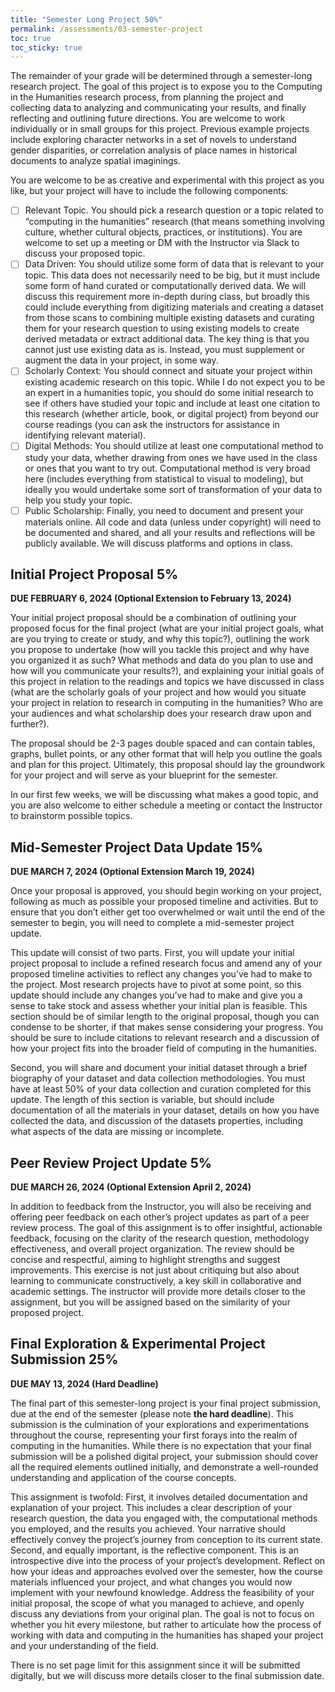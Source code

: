 ```yaml
---
title: "Semester Long Project 50%"
permalink: /assessments/03-semester-project
toc: true
toc_sticky: true
---
```


The remainder of your grade will be determined through a semester-long research project. The goal of this project is to expose you to the Computing in the Humanities research process, from planning the project and collecting data to analyzing and communicating your results, and finally reflecting and outlining future directions. You are welcome to work individually or in small groups for this project. Previous example projects include exploring character networks in a set of novels to understand gender disparities, or correlation analysis of place names in historical documents to analyze spatial imaginings.

You are welcome to be as creative and experimental with this project as you like, but your project will have to include the following components:

- [ ] Relevant Topic. You should pick a research question or a topic related to “computing in the humanities” research (that means something involving culture, whether cultural objects, practices, or institutions). You are welcome to set up a meeting or DM with the Instructor via Slack to discuss your proposed topic.
- [ ] Data Driven: You should utilize some form of data that is relevant to your topic. This data does not necessarily need to be big, but it must include some form of hand curated or computationally derived data. We will discuss this requirement more in-depth during class, but broadly this could include everything from digitizing materials and creating a dataset from those scans to combining multiple existing datasets and curating them for your research question to using existing models to create derived metadata or extract additional data. The key thing is that you cannot just use existing data as is. Instead, you must supplement or augment the data in your project, in some way.
- [ ] Scholarly Context: You should connect and situate your project within existing academic research on this topic. While I do not expect you to be an expert in a humanities topic, you should do some initial research to see if others have studied your topic and include at least one citation to this research (whether article, book, or digital project) from beyond our course readings (you can ask the instructors for assistance in identifying relevant material).
- [ ] Digital Methods: You should utilize at least one computational method to study your data, whether drawing from ones we have used in the class or ones that you want to try out. Computational method is very broad here (includes everything from statistical to visual to modeling), but ideally you would undertake some sort of transformation of your data to help you study your topic.
- [ ] Public Scholarship: Finally, you need to document and present your materials online. All code and data (unless under copyright) will need to be documented and shared, and all your results and reflections will be publicly available. We will discuss platforms and options in class.

## Initial Project Proposal 5%

**DUE FEBRUARY 6, 2024 (Optional Extension to February 13, 2024)**

Your initial project proposal should be a combination of outlining your proposed focus for the final project (what are your initial project goals, what are you trying to create or study, and why this topic?), outlining the work you propose to undertake (how will you tackle this project and why have you organized it as such? What methods and data do you plan to use and how will you communicate your results?), and explaining your initial goals of this project in relation to the readings and topics we have discussed in class (what are the scholarly goals of your project and how would you situate your project in relation to research in computing in the humanities? Who are your audiences and what scholarship does your research draw upon and further?).

The proposal should be 2-3 pages double spaced and can contain tables, graphs, bullet points, or any other format that will help you outline the goals and plan for this project. Ultimately, this proposal should lay the groundwork for your project and will serve as your blueprint for the semester.

In our first few weeks, we will be discussing what makes a good topic, and you are also welcome to either schedule a meeting or contact the Instructor to brainstorm possible topics.

## Mid-Semester Project Data Update 15%

**DUE MARCH 7, 2024 (Optional Extension March 19, 2024)**

Once your proposal is approved, you should begin working on your project, following as much as possible your proposed timeline and activities. But to ensure that you don’t either get too overwhelmed or wait until the end of the semester to begin, you will need to complete a mid-semester project update.

This update will consist of two parts. First, you will update your initial project proposal to include a refined research focus and amend any of your proposed timeline activities to reflect any changes you’ve had to make to the project. Most research projects have to pivot at some point, so this update should include any changes you’ve had to make and give you a sense to take stock and assess whether your initial plan is feasible. This section should be of similar length to the original proposal, though you can condense to be shorter, if that makes sense considering your progress. You should be sure to include citations to relevant research and a discussion of how your project fits into the broader field of computing in the humanities.

Second, you will share and document your initial dataset through a brief biography of your dataset and data collection methodologies. You must have at least 50% of your data collection and curation completed for this update. The length of this section is variable, but should include documentation of all the materials in your dataset, details on how you have collected the data, and discussion of the datasets properties, including what aspects of the data are missing or incomplete.

## Peer Review Project Update 5%

**DUE MARCH 26, 2024 (Optional Extension April 2, 2024)**

In addition to feedback from the Instructor, you will also be receiving and offering peer feedback on each other’s project updates as part of a peer review process. The goal of this assignment is to offer insightful, actionable feedback, focusing on the clarity of the research question, methodology effectiveness, and overall project organization. The review should be concise and respectful, aiming to highlight strengths and suggest improvements. This exercise is not just about critiquing but also about learning to communicate constructively, a key skill in collaborative and academic settings. The instructor will provide more details closer to the assignment, but you will be assigned based on the similarity of your proposed project.


## Final Exploration & Experimental Project Submission 25%

**DUE MAY 13, 2024 (Hard Deadline)** 

The final part of this semester-long project is your final project submission, due at the end of the semester (please note **the hard deadline**).  This submission is the culmination of your explorations and experimentations throughout the course, representing your first forays into the realm of computing in the humanities. While there is no expectation that your final submission will be a polished digital project, your submission should cover all the required elements outlined initially, and demonstrate a well-rounded understanding and application of the course concepts.

This assignment is twofold: First, it involves detailed documentation and explanation of your project. This includes a clear description of your research question, the data you engaged with, the computational methods you employed, and the results you achieved. Your narrative should effectively convey the project’s journey from conception to its current state. Second, and equally important, is the reflective component. This is an introspective dive into the process of your project’s development. Reflect on how your ideas and approaches evolved over the semester, how the course materials influenced your project, and what changes you would now implement with your newfound knowledge. Address the feasibility of your initial proposal, the scope of what you managed to achieve, and openly discuss any deviations from your original plan. The goal is not to focus on whether you hit every milestone, but rather to articulate how the process of working with data and computing in the humanities has shaped your project and your understanding of the field.

There is no set page limit for this assignment since it will be submitted digitally, but we will discuss more details closer to the final submission date.





